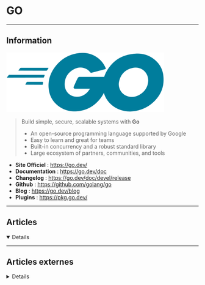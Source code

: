 # GO
----

## <i class="fa-solid fa-hashtag"></i> Information

![Logo](../../_media/developpement/go/go-logo-white.svg ':size=250 :no-zoom')


> <i class="fa-solid fa-quote-left"></i> Build simple, secure, scalable systems with **Go**
>
> - An open-source programming language supported by Google
> - Easy to learn and great for teams
> - Built-in concurrency and a robust standard library
> - Large ecosystem of partners, communities, and tools <i class="fa-solid fa-quote-left fa-rotate-180"></i>


- <i class="fa-solid fa-globe"></i> **Site Officiel** : https://go.dev/
- <i class="fa-solid fa-book"></i> **Documentation** : https://go.dev/doc
- <i class="fa-solid fa-file-circle-question"></i> **Changelog** : https://go.dev/doc/devel/release
- <i class="fa-brands fa-github"></i> **Github** : https://github.com/golang/go
- <i class="fab fa-blogger-b"></i> **Blog** : https://go.dev/blog
- <i class="fas fa-tools"></i> **Plugins** : https://pkg.go.dev/


---

## <i class="fa-regular fa-newspaper"></i> Articles

<details open>

</details>

---

## <i class="fa-solid fa-glasses"></i> Articles externes

<details>

- [7 Code Patterns in Go I Can’t Live Without](https://betterprogramming.pub/7-code-patterns-in-go-i-cant-live-without-f46f72f58c4b)
- [Code Challenge: using maps in Go to find a non repeating element in a slice](https://medium.com/@mirhasanov/code-challenge-using-maps-in-go-to-find-a-non-repeating-element-in-a-slice-eb7b4a61e231)
- [How to Go From Project Manager to Project Leader](https://medium.com/swlh/how-to-go-from-project-manager-to-project-leader-4ea7c09f4102)
- [Quest Newbie: Beat Saber — Go Native or PCVR Version?](https://darkuni.medium.com/quest-newbie-beat-saber-go-native-or-pcvr-version-33d42b268a77)
- [Want to Create REST APIs Without Any Server? Go Serverless](https://betterprogramming.pub/create-rest-apis-without-any-server-a4059f8ab443)
- [Golang — 1 Minute guide to Useful Tips and Libraries in 2022](https://blog.canopas.com/1-min-guide-to-golang-development-best-practices-in-2022-b50d846fd6c)
- [Options Pattern in Golang](https://levelup.gitconnected.com/options-pattern-in-golang-9a0384a9d8db)
- [Golang — 1 Minute guide to Useful Tips and Libraries in 2022](https://blog.canopas.com/1-min-guide-to-golang-development-best-practices-in-2022-b50d846fd6c)
- [Write an Agent Command-Line Interface](https://medium.com/pragmatic-programmers/write-an-agent-command-line-interface-ef6f85a9ec04)
- [1 min guide to Golang development best practices in 2022](https://blog.canopas.com/1-min-guide-to-golang-development-best-practices-in-2022-b50d846fd6c)
- [3 ways to copy files in Go](https://opensource.com/article/18/6/copying-files-go)
- [5 Useful Golang Modules Developers Should Know in 2021](https://medium.com/better-programming/5-useful-golang-modules-developers-should-know-in-2021-340ed21177e5)
- [An introduction to Go arrays and slices](https://opensource.com/article/18/7/introduction-go-arrays-and-slices)
- [An Introduction to the Strings Package in Go](https://www.digitalocean.com/community/tutorials/an-introduction-to-the-strings-package-in-go)
- [An Introduction to Working with Strings in Go](https://www.digitalocean.com/community/tutorials/an-introduction-to-working-with-strings-in-go)
- [Apprendre le langage Go en 2020](https://medium.com/@jb.leduigou/apprendre-le-langage-go-en-2020-1ad43ecaccb)
- [Astuces sécurité avec Golang](https://medium.com/inferenstar/astuces-s%C3%A9curit%C3%A9-avec-golang-7b7e88fc9cb)
- [Benchmarking With Go](https://dzone.com/articles/benchmarking-with-go)
- [Best Practices for Choosing a Go Module](https://dzone.com/articles/best-practices-for-choosing-a-go-module)
- [Best Practices in Go GUI Development [Tutorial]](https://hub.packtpub.com/best-practices-in-go-gui-development-tutorial/)
- [Build a concurrent TCP server in Go](https://opensource.com/article/18/5/building-concurrent-tcp-server-go)
- [Build a JSON over HTTP Server](https://medium.com/pragmatic-programmers/build-a-json-over-http-server-e2105fc6c162)
- [Build a JSON over HTTP Server](https://medium.com/pragmatic-programmers/build-a-json-over-http-server-e2105fc6c162s)
- [Build a Log](https://medium.com/pragmatic-programmers/build-a-log-bc5e219c6828)
- [Building Go Applications for Different Operating Systems and Architectures](https://www.digitalocean.com/community/tutorials/building-go-applications-for-different-operating-systems-and-architectures)
- [Building the Kubernetes go-client Using dep](https://dzone.com/articles/building-the-kubernetes-go-client-using-dep)
- [Comment utiliser Go avec MongoDB en utilisant le pilote MongoDB Go](https://www.digitalocean.com/community/tutorials/how-to-use-go-with-mongodb-using-the-mongodb-go-driver-fr)
- [Compiler du Go avec Gitlab CI](https://blog.jbriault.fr/go-and-gitlab/)
- [Connexion / déconnexion avec Gin](https://etienner.fr/connexion-deconnexion-avec-gin)
- [Create Golang Virtual Environments Using Conda In Linux](https://ostechnix.com/create-golang-virtual-environments-using-conda-in-linux/)
- [Create Versatile Microservices in Golang — Part 5 (Event Brokering With go-micro)](https://dzone.com/articles/create-versatile-microservices-in-golang-part-5-ev)
- [Create Versatile Microservices in Golang — Part 6 (Web Clients)](https://dzone.com/articles/create-versatile-microservices-in-golang-part-6-we)
- [Creating Custom Errors in Go](https://www.digitalocean.com/community/tutorials/creating-custom-errors-in-go)
- [Creating Microservices With Go— Part 1](https://medium.com/swlh/creating-microservices-with-go-part-1-2f9aff360db5)
- [Creating random, secure passwords in Go](https://opensource.com/article/18/5/creating-random-secure-passwords-go)
- [Cross-compiling made easy with Golang](https://opensource.com/article/21/1/go-cross-compiling)
- [Customizing Go Binaries with Build Tags](https://www.digitalocean.com/community/tutorials/customizing-go-binaries-with-build-tags)
- [Defining Methods in Go](https://www.digitalocean.com/community/tutorials/defining-methods-in-go)
- [Defining Structs in Go](https://www.digitalocean.com/community/tutorials/defining-structs-in-go)
- [Definir structs en Go](https://www.digitalocean.com/community/tutorials/defining-structs-in-go-es)
- [Developing a User Profile Store With Golang and a NoSQL Database](https://dzone.com/articles/developing-a-user-profile-store-with-golang-and-a)
- [Developing Applications with Go and NoSQL [Video]](https://dzone.com/articles/developing-applications-with-go-and-nosql)
- [Easily Install Golang In Linux Using Update-golang Script](https://ostechnix.com/easily-install-golang-in-linux-using-update-golang-script/)
- [Error Handling in Go that Every Beginner Should Know](https://dzone.com/articles/error-handling-in-go-that-every-beginner-should-kn)
- [Extend Your Golang App With Embedded WebAssembly Functions in WasmEdge](https://dzone.com/articles/golang-app-with-embedded-webassembly-functions-wasmedge)
- [Find security issues in Go code using gosec](https://opensource.com/article/20/9/gosec)
- [Getting Started With MongoDB Using Go](https://dzone.com/articles/getting-started-with-mongodb-using-go)
- [Go command and packages cheat sheet](https://opensource.com/article/18/10/go-command-and-packages-cheat-sheet)
- [Go Doesn't Need Generics](https://dzone.com/articles/go-doesnt-need-generics)
- [Go for Golang Introduction Environment Setup](https://dzone.com/articles/go-for-golang-introduction-amp-environment-setup)
- [Go is the best language](https://litbelb.medium.com/go-is-the-best-language-28378bc20310)
- [Go Microservices, Part 1: Building Microservices With Go](https://dzone.com/articles/go-microservices-blog-series-part-1)
- [Go Microservices, Part 2: Building Our First Service](https://dzone.com/articles/go-microservices-part-2-building-our-first-service)
- [Go tutorial: Build a card game with Golang](https://blog.devgenius.io/go-tutorial-build-a-card-game-with-golang-111cee17ed2)
- [Go Visitor Pattern](https://dzone.com/articles/go-visitor-pattern)
- [Go: Perhaps the Best Language for Building Scalable Code](https://opensourceforu.com/2020/01/go-perhaps-the-best-language-for-building-scalable-code/)
- [Golang for DevOps](https://dzone.com/articles/golang-for-devops-1)
- [Golang Race Detection](https://dzone.com/articles/golang-race-detection)
- [Golang: A Systems Programming Open Source Language by Google](https://opensourceforu.com/2019/02/golang-a-systems-programming-open-source-language-by-google/)
- [Golang: Three common programming Problems](https://medium.com/higher-order-functions/golang-three-common-programming-problems-3ef8baf006af)
- [Handling Errors in Go](https://www.digitalocean.com/community/tutorials/handling-errors-in-go)
- [Handling Panics in Go](https://www.digitalocean.com/community/tutorials/handling-panics-in-go)
- [Hazelcast for Go Getters, Part 1](https://dzone.com/articles/hazelcast-for-go-getters)
- [Hazelcast for Go Getters, Part 2](https://dzone.com/articles/hazelcast-for-go-getters-part-2)
- [How Concurrency and Parallelism works in Golang [Tutorial]](https://hub.packtpub.com/concurrency-and-parallelism-in-golang-tutorial/)
- [How to build a basic server side chatbot using Go](https://hub.packtpub.com/how-to-build-a-basic-server-side-chatbot-using-go/)
- [How to Build a Basic Web Server in Go](https://www.makeuseof.com/build-basic-web-server-go/)
- [How To Build a Beautiful GUI With Go](https://preettheman.medium.com/how-to-build-a-beautiful-gui-with-go-a2c87b68a7d9)
- [How To Build and Install Go Programs](https://www.digitalocean.com/community/tutorials/how-to-build-and-install-go-programs)
- [How To Construct For Loops in Go](https://www.digitalocean.com/community/tutorials/how-to-construct-for-loops-in-go)
- [How To Convert Data Types in Go](https://www.digitalocean.com/community/tutorials/how-to-convert-data-types-in-go)
- [How To Create a Restful Client in Go?](https://dzone.com/articles/how-to-create-a-restful-client-in-go)
- [How to Create a Simple Application in Go Language](https://linuxhint.com/create_simple_application_go_language/)
- [How To Deploy a Go Web Application Using Nginx on Ubuntu 18.04](https://www.digitalocean.com/community/tutorials/how-to-deploy-a-go-web-application-using-nginx-on-ubuntu-18-04)
- [How To Deploy a Go Web Application with Docker and Nginx on Ubuntu 18.04](https://www.digitalocean.com/community/tutorials/how-to-deploy-a-go-web-application-with-docker-and-nginx-on-ubuntu-18-04)
- [How to Deploy a Resilient Go Application to DigitalOcean Kubernetes](https://www.digitalocean.com/community/tutorials/how-to-deploy-resilient-go-app-digitalocean-kubernetes)
- [How To Do Math in Go with Operators](https://www.digitalocean.com/community/tutorials/how-to-do-math-in-go-with-operators)
- [How To Format Strings in Go](https://www.digitalocean.com/community/tutorials/how-to-format-strings-in-go)
- [How to Install Go (Golang) Compiler on Ubuntu 20.04](https://www.howtoforge.com/how-to-install-go-on-ubuntu-20-04/)
- [How To Install Go and Set Up a Local Programming Environment on Ubuntu 18.04](https://www.digitalocean.com/community/tutorials/how-to-install-go-and-set-up-a-local-programming-environment-on-ubuntu-18-04)
- [How To Install Go and Set Up a Local Programming Environment on Windows 10](https://www.digitalocean.com/community/tutorials/how-to-install-go-and-set-up-a-local-programming-environment-on-windows-10)
- [How to Install Go in Ubuntu 20.04](https://www.tecmint.com/install-go-in-ubuntu/)
- [How to Install Go on CentOS 7](https://linuxize.com/post/how-to-install-go-on-centos-7/)
- [How to Install Go on CentOS 7](https://www.rosehosting.com/blog/how-to-install-go-on-centos-7/)
- [How to Install Go on CentOS 8](https://linuxize.com/post/how-to-install-go-on-centos-8/)
- [How to Install Go on Debian 10 Linux](https://linuxize.com/post/how-to-install-go-on-debian-10/)
- [How To Install Go on Debian 10](https://www.digitalocean.com/community/tutorials/how-to-install-go-on-debian-10)
- [How to Install Go on Debian 9](https://linuxize.com/post/how-to-install-go-on-debian-9/)
- [How To Install Go on Debian 9](https://www.digitalocean.com/community/tutorials/how-to-install-go-on-debian-9)
- [How to Install Go on Linux Mint 20?](https://linuxhint.com/install-go-on-linux-mint-20/)
- [How To Install Go on Ubuntu 18.04](https://www.digitalocean.com/community/tutorials/how-to-install-go-on-ubuntu-18-04)
- [How to Install Go on Ubuntu 20.04](https://linuxize.com/post/how-to-install-go-on-ubuntu-20-04/)
- [How To Install Go on Ubuntu 20.04](https://www.digitalocean.com/community/tutorials/how-to-install-go-on-ubuntu-20-04)
- [How to Install Go Programming Language on Debian 11](https://www.howtoforge.com/how-to-install-go-on-debian-11/)
- [How to Install Go Programming Language on Linux (Ubuntu/Debian/CentOS)](https://www.howtoforge.com/how-to-install-go-programming-language-on-linux-ubuntu-debian-centos/)
- [How to query robots.txt](https://blog.sleeplessbeastie.eu/2019/07/25/how-to-query-robots-txt/)
- [How To Use Go with MongoDB Using the MongoDB Go Driver](https://www.digitalocean.com/community/tutorials/how-to-use-go-with-mongodb-using-the-mongodb-go-driver)
- [How To Use Interfaces in Go](https://www.digitalocean.com/community/tutorials/how-to-use-interfaces-in-go)
- [How To Use Struct Tags in Go](https://www.digitalocean.com/community/tutorials/how-to-use-struct-tags-in-go)
- [How To Use the Flag Package in Go](https://www.digitalocean.com/community/tutorials/how-to-use-the-flag-package-in-go)
- [How To Use Variables and Constants in Go](https://www.digitalocean.com/community/tutorials/how-to-use-variables-and-constants-in-go)
- [How To Use Variadic Functions in Go](https://www.digitalocean.com/community/tutorials/how-to-use-variadic-functions-in-go)
- [How to Write an HTTP REST API Server in Go in Minutes](https://dzone.com/articles/how-to-write-a-http-rest-api-server-in-go-in-minut)
- [How To Write Comments in Go](https://www.digitalocean.com/community/tutorials/how-to-write-comments-in-go)
- [How To Write Conditional Statements in Go](https://www.digitalocean.com/community/tutorials/how-to-write-conditional-statements-in-go)
- [How To Write Packages in Go](https://www.digitalocean.com/community/tutorials/how-to-write-packages-in-go)
- [How To Write Switch Statements in Go](https://www.digitalocean.com/community/tutorials/how-to-write-switch-statements-in-go)
- [How To Write Unit Tests in Go](https://www.digitalocean.com/community/tutorials/how-to-write-unit-tests-in-go-using-go-test-and-the-testing-package)
- [How To Write Your First Program in Go](https://www.digitalocean.com/community/tutorials/how-to-write-your-first-program-in-go)
- [Implementing a User-Space NFS Client in Go](https://dzone.com/articles/implementing-a-user-space-nfs-client-in-go-golang)
- [Implementing Garbage collection algorithms in Golang [Tutorial]](https://hub.packtpub.com/implementing-garbage-collection-algorithms-in-golang-tutorial/)
- [Implementing hashing algorithms in Golang [Tutorial]](https://hub.packtpub.com/implementing-hashing-algorithms-in-golang-tutorial/)
- [Implementing memory management with Golang’s garbage collector](https://hub.packtpub.com/implementing-memory-management-with-golang-garbage-collector/)
- [Importing Packages in Go](https://www.digitalocean.com/community/tutorials/importing-packages-in-go)
- [Installation of latest Go language binaries on Ubuntu 16.04 Xenial Xerus Linux](https://linuxconfig.org/installation-of-latest-go-language-binaries-on-ubuntu-16-04-xenial-xerus-linux)
- [Introducing the Defensive Coding Guide Go](http://redhat-crypto.gitlab.io/defensive-coding-guide/#chap-Defensive_Coding-Go)
- [Introductory Go Programming Tutorial](http://jayts.com/go/tutorial/01-intro.html)
- [Introductory Go Programming Tutorial](https://www.linuxjournal.com/content/introductory-go-programming-tutorial)
- [Job Queues in Go](https://www.opsdash.com/blog/job-queues-in-go.html)
- [L'Advent of Code 2020 en Go, jours 1 à 5](https://zestedesavoir.com/billets/3721/ladvent-of-code-2020-en-go-jours-1-a-5/)
- [LE WEB SCRAPING ET CRAWLING EN GOLANG](https://www.it-wars.com/posts/dev/le-web-scraping-et-crawling-en-golang/)
- [Learning Golang (Part 1)](https://dzone.com/articles/learning-golang-part-1)
- [Linux Namespaces and Go Started to Mix](https://dzone.com/articles/linux-namespaces-and-go-started-to-mix-1)
- [Locks versus channels in concurrent Go](https://opensource.com/article/18/7/locks-versus-channels-concurrent-go)
- [Logging Golang Apps with ELK and Logz.io](https://logz.io/blog/golang-logs/)
- [Makefile pour un projet Go (2019)](https://vincent.bernat.ch/fr/blog/2019-makefile-pour-golang)
- [Microservice avec Go et gRPC](https://codelabs.eleven-labs.com/course/fr/microservice-avec-go-et-grpc/)
- [MySQL Escaping on the Client-Side With Go](https://www.percona.com/blog/2020/06/11/mysql-escaping-on-the-client-side-with-go/)
- [Optimizing a Simple Ray-Tracer Written in Go Part 2](https://dzone.com/articles/optimizing-a-simple-ray-tracer-written-in-go-part-1)
- [RETOUR SUR UN LIVE-CODING DE DÉCOUVERTE DU LANGAGE GO](https://blog.eleven-labs.com/fr/retour-sur-un-live-coding-de-decouverte-du-langage-go/)
- [Seven Golang Features you must know about](https://medium.com/@thisisdasc/seven-golang-features-you-must-know-about-944485d413fe)
- [Stop debugging Go with Println and use Delve instead](https://opensource.com/article/20/6/debug-go-delve)
- [Structure of a Go Program](https://dzone.com/articles/structure-of-a-go-program)
- [Testing Certificate Chains in Go](https://dzone.com/articles/testing-certificate-chains-in-go)
- [The Best Machine Learning Libraries in Golang](https://www.opensourceforu.com/2021/04/the-best-machine-learning-libraries-in-golang/)
- [The Expression Problem in Go](https://dzone.com/articles/the-expression-problem-in-go)
- [Three Productive Go Patterns to Put on Your Radar](https://blog.appdynamics.com/engineering/three-productive-go-patterns-put-radar/)
- [Three Productive Go Patterns to Put on Your Radar](https://dzone.com/articles/three-productive-go-patterns-to-put-on-your-radar)
- [Ultimate Setup for Your Next Golang Project](https://martinheinz.dev/blog/5)
- [Un script pour builder son projet Go pour toutes les plateformes !](https://blog.jbriault.fr/un-script-pour-builder-pour-tous/)
- [Understanding Arrays and Slices in Go](https://www.digitalocean.com/community/tutorials/understanding-arrays-and-slices-in-go)
- [Understanding Arrays in Go](https://www.digitalocean.com/community/tutorials/understanding-arrays-in-go)
- [Understanding Boolean Logic in Go](https://www.digitalocean.com/community/tutorials/understanding-boolean-logic-in-go)
- [Understanding Data Types in Go](https://www.digitalocean.com/community/tutorials/understanding-data-types-in-go)
- [Understanding defer in Go](https://www.digitalocean.com/community/tutorials/understanding-defer-in-go)
- [Understanding Go Internals: defer, panic() and recover() functions [Tutorial]](https://hub.packtpub.com/understanding-go-internals-defer-panic-and-recover-functions-tutorial/)
- [Understanding init in Go](https://www.digitalocean.com/community/tutorials/understanding-init-in-go)
- [Understanding Maps in Go](https://www.digitalocean.com/community/tutorials/understanding-maps-in-go)
- [Understanding Package Visibility in Go](https://www.digitalocean.com/community/tutorials/understanding-package-visibility-in-go)
- [Understanding Pointers in Go](https://www.digitalocean.com/community/conceptual_articles/understanding-pointers-in-go?status=moved_permanently)
- [Understanding the GOPATH](https://www.digitalocean.com/community/tutorials/understanding-the-gopath)
- [Using Break and Continue Statements When Working with Loops in Go](https://www.digitalocean.com/community/tutorials/using-break-and-continue-statements-when-working-with-loops-in-go)
- [Using Different Versions of a Package in an Application via Go Modules](https://www.percona.com/blog/2020/03/09/using-different-versions-of-a-package-in-an-application-via-go-modules/)
- [Using ldflags to Set Version Information for Go Applications](https://www.digitalocean.com/community/tutorials/using-ldflags-to-set-version-information-for-go-applications)
- [Using PostgreSQL Arrays with Golang](https://www.opsdash.com/blog/postgres-arrays-golang.html)
- [Using PostgreSQL Full Text Search With Golang](https://www.opsdash.com/blog/postgres-full-text-search-golang.html)
- [What is Go?](https://www.digitalocean.com/community/tutorials/what-is-go)
- [Why Golang Is Top of Mind for DevOps Professionals](https://dzone.com/articles/why-golang-is-top-of-mind-for-devops-professionals)
- [Why we switched to GoLang](https://medium.com/@samuellaroche/why-we-switched-to-golang-53cb15868eef)
- [Writing a Simple Persistent Key-Value Store in Go](https://www.opsdash.com/blog/persistent-key-value-store-golang.html)
- [Writing PostgreSQL Triggers in Go](https://www.opsdash.com/blog/postgresql-triggers-golang.html)
- [Writing test functions in Golang [Tutorial]](https://hub.packtpub.com/writing-perform-test-functions-in-golang-tutorial/)
- [Zero downtime API in Golang](https://wutch.medium.com/zero-downtime-api-in-golang-d5b6a52cc0ed)

</details>